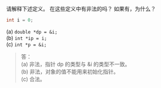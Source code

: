 请解释下述定义。
在这些定义中有非法的吗？
如果有，为什么？

```c
int i = 0;
```
(a) `double *dp = &i;`  
(b) `int *ip = i;`  
(c) `int *p = &i;`

> 答：  
> (a) 非法，指针 dp 的类型与 &i 的类型不一致。  
> (b) 非法，对象的值不能用来初始化指针。  
> (c) 合法。
